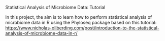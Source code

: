Statistical Analysis of Microbiome Data: Tutorial

In this project, the aim is to learn how to perform statistical analysis
of microbiome data in R using the Phyloseq package based on this tutorial:
https://www.nicholas-ollberding.com/post/introduction-to-the-statistical-analysis-of-microbiome-data-in-r/ 
